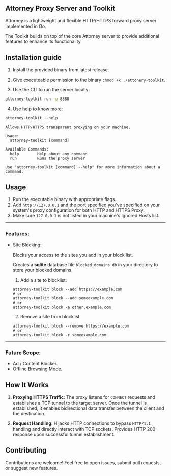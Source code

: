 ## Attorney Proxy Server and Toolkit

Attorney is a lightweight and flexible HTTP/HTTPS forward proxy server implemented in Go.

The Toolkit builds on top of the core Attorney server to provide additional features to enhance its functionality.

## Installation guide

1. Install the provided binary from latest release.

2. Give executeable permission to the binary `chmod +x ./attonery-toolkit`.

3. Use the CLI to run the server locally:

```zsh
attorney-toolkit run -p 8888
```

4. Use help to know more:

```
attorney-toolkit --help

Allows HTTP/HTTPS transparent proxying on your machine.

Usage:
  attorney-toolkit [command]

Available Commands:
  help        Help about any command
  run         Runs the proxy server

Use "attorney-toolkit [command] --help" for more information about a command.
```

## Usage

1. Run the executable binary with appropriate flags.
2. Add `http://127.0.0.1` and the port specified you've specified on your system's proxy configuration for both HTTP and HTTPS Proxy.
3. Make sure `127.0.0.1` is not listed in your machine's Ignored Hosts list.

---

### Features:

- Site Blocking:

  Blocks your access to the sites you add in your block list.

  Creates a **sqlite** database file `blocked_domains.db` in your directory to store your blocked domains.

  1. Add a site to blocklist:

  ```
  attorney-toolkit block --add https://example.com
  # or
  attorney-toolkit block --add someexample.com
  # or
  attorney-toolkit block -a other.example.com
  ```

  2. Remove a site from blocklist:

  ```
  attorney-toolkit block --remove https://example.com
  # or
  attorney-toolkit block -r someexample.com
  ```

---

### Future Scope:

- Ad / Content Blocker.
- Offline Browsing Mode.

## How It Works

1. **Proxying HTTPS Traffic**: The proxy listens for `CONNECT` requests and establishes a TCP tunnel to the target server. Once the tunnel is established, it enables bidirectional data transfer between the client and the destination.

2. **Request Handling**: Hijacks HTTP connections to bypass `HTTP/1.1` handling and directly interact with TCP sockets. Provides HTTP 200 response upon successful tunnel establishment.

## Contributing

Contributions are welcome! Feel free to open issues, submit pull requests, or suggest new features.
